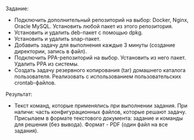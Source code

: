 Задание: 

* Подключить дополнительный репозиторий на выбор: Docker, Nginx, Oracle MySQL. Установить любой пакет из этого репозитория.
* Установить и удалить deb-пакет с помощью dpkg.
* Установить и удалить snap-пакет. 
* Добавить задачу для выполнения каждые 3 минуты (создание директории, запись в файл). 
* Подключить PPA-репозиторий на выбор. Установить из него пакет. Удалить PPA из системы.
* Создать задачу резервного копирования (tar) домашнего каталога пользователя. Реализовать с использованием пользовательских crontab-файлов.

Результат:
* Текст команд, которые применялись при выполнении задания. При наличи: часть конфигурационных файлов, которые решают задачу. Присылаем в формате текстового документа: задание и команды для решения (без вывода). Формат - PDF (один файл на все задания).
